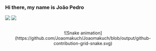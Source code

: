 ### Hi there, my name is João Pedro 
  <div>
     <a href="https://www.instagram.com/joaomakuch/" target="_blank"><img src="https://img.shields.io/badge/-Instagram-%23E4405F?style=for-the-badge&logo=instagram&logoColor=white" target="_blank"></a>
      <a href="https://www.linkedin.com/in/joãopedro-makuchdesouza/" target="_blank"><img src="https://img.shields.io/badge/-Linkedin-%23E4405F?style=for-the-badge&logo=linkedin&logoColor=white" target="_blank"></a>
  </div>

##
 
  <div align = "center">
      ![Snake animation](https://github.com/Joaomakuch/Joaomakuch/blob/output/github-contribution-grid-snake.svg)
  </div>
  

